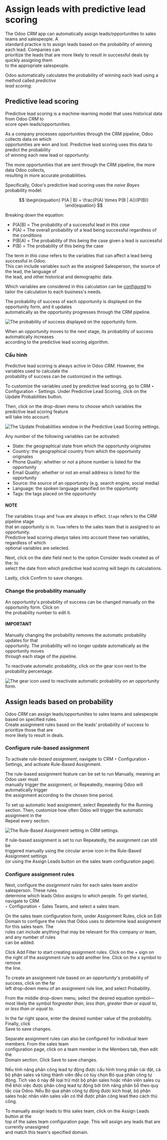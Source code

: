 # Assign leads with predictive lead scoring

The Odoo _CRM_ app can automatically assign leads/opportunities to sales teams and salespeople. A\
standard practice is to assign leads based on the probability of winning each lead. Companies can\
prioritize the leads that are more likely to result in successful deals by quickly assigning them\
to the appropriate salespeople.

Odoo automatically calculates the probability of winning each lead using a method called _predictive_\
_lead scoring_.

## Predictive lead scoring

Predictive lead scoring is a machine-learning model that uses historical data from Odoo _CRM_ to\
score open leads/opportunities.

As a company processes opportunities through the CRM pipeline, Odoo collects data on which\
opportunities are won and lost. Predictive lead scoring uses this data to predict the probability\
of winning each new lead or opportunity.

The more opportunities that are sent through the CRM pipeline, the more data Odoo collects,\
resulting in more accurate probabilities.

Specifically, Odoo's predictive lead scoring uses the _naive Bayes_ probability model:

$$
\begin{equation}
P(A | B) = \frac{P(A) \times P(B | A)}{P(B)}
\end{equation}
$$

Breaking down the equation:

* P(A|B) = The probability of a successful lead _in this case_
* P(A) = The overall probability of a lead being successful regardless of the conditions
* P(B|A) = The probability of this being the case given a lead is successful
* P(B) = The probability of this being the case

The term _in this case_ refers to the variables that can affect a lead being successful in Odoo.\
This can include variables such as the assigned Salesperson, the source of the lead, the language of\
the lead, and other historical and demographic data.

Which variables are considered in this calculation can be [configured](lead_scoring.md#lead-scoring-configuration) to tailor the calculation to each business's needs.

The probability of success of each opportunity is displayed on the opportunity form, and it updates\
automatically as the opportunity progresses through the CRM pipeline.

![The probability of success displayed on the opportunity form.](../../../../_images/probability-opportunity-form.png)

When an opportunity moves to the next stage, its probability of success automatically increases\
according to the predictive lead scoring algorithm.

### Cấu hình

Predictive lead scoring is always active in Odoo _CRM_. However, the variables used to calculate the\
probability of success can be customized in the settings.

To customize the variables used by predictive lead scoring, go to CRM ‣\
Configuration ‣ Settings. Under Predictive Lead Scoring, click on the\
Update Probabilities button.

Then, click on the drop-down menu to choose which variables the predictive lead scoring feature\
will take into account.

![The Update Probabilities window in the Predictive Lead Scoring settings.](../../../../_images/update-probabilities.png)

Any number of the following variables can be activated:

* State: the geographical state from which the opportunity originates
* Country: the geographical country from which the opportunity originates
* Phone Quality: whether or not a phone number is listed for the opportunity
* Email Quality: whether or not an email address is listed for the opportunity
* Source: the source of an opportunity (e.g. search engine, social media)
* Language: the spoken language specified on the opportunity
* Tags: the tags placed on the opportunity

#### NOTE

The variables `Stage` and `Team` are always in effect. `Stage` refers to the CRM pipeline stage\
that an opportunity is in. `Team` refers to the sales team that is assigned to an opportunity.\
Predictive lead scoring _always_ takes into account these two variables, regardless of which\
optional variables are selected.

Next, click on the date field next to the option Consider leads created as of the: to\
select the date from which predictive lead scoring will begin its calculations.

Lastly, click Confirm to save changes.

### Change the probability manually

An opportunity's probability of success can be changed manually on the opportunity form. Click on\
the probability number to edit it.

#### IMPORTANT

Manually changing the probability removes the automatic probability updates for that\
opportunity. The probability will no longer update automatically as the opportunity moves\
through each stage of the pipeline.

To reactivate automatic probability, click on the gear icon next to the probability percentage.

![The gear icon used to reactivate automatic probability on an opportunity form.](../../../../_images/probability-gear-icon.png)

## Assign leads based on probability

Odoo _CRM_ can assign leads/opportunities to sales teams and salespeople based on specified rules.\
Create assignment rules based on the leads' probability of success to prioritize those that are\
more likely to result in deals.

### Configure rule-based assignment

To activate _rule-based assignment_, navigate to CRM ‣ Configuration ‣\
Settings, and activate Rule-Based Assignment.

The rule-based assignment feature can be set to run Manually, meaning an Odoo user must\
manually trigger the assignment, or Repeatedly, meaning Odoo will automatically trigger\
the assignment according to the chosen time period.

To set up automatic lead assignment, select Repeatedly for the Running\
section. Then, customize how often Odoo will trigger the automatic assignment in the\
Repeat every section.

![The Rule-Based Assignment setting in CRM settings.](../../../../_images/rule-based-assignment.png)

If rule-based assignment is set to run Repeatedly, the assignment can still be\
triggered manually using the circular arrow icon in the Rule-Based Assignment settings\
(or using the Assign Leads button on the sales team configuration page).

### Configure assignment rules

Next, configure the _assignment rules_ for each sales team and/or salesperson. These rules\
determine which leads Odoo assigns to which people. To get started, navigate to CRM\
‣ Configuration ‣ Sales Teams, and select a sales team.

On the sales team configuration form, under Assignment Rules, click on Edit\
Domain to configure the rules that Odoo uses to determine lead assignment for this sales team. The\
rules can include anything that may be relevant for this company or team, and any number of rules\
can be added.

Click Add Filter to start creating assignment rules. Click on the + sign on\
the right of the assignment rule to add another line. Click on the x symbol to remove\
the line.

To create an assignment rule based on an opportunity's probability of success, click on the far\
left drop-down menu of an assignment rule line, and select Probability.

From the middle drop-down menu, select the desired equation symbol—most likely the symbol fo&#x72;_&#x67;reater than_, _less than_, _greater than or equal to_, or _less than or equal to_.

In the far right space, enter the desired number value of the probability. Finally, click\
Save to save changes.

Separate assignment rules can also be configured for individual team members. From the sales team\
configuration page, click on a team member in the Members tab, then edit the\
Domain section. Click Save to save changes.

Nếu tính năng phân công lead tự động được cấu hình trong phần cài đặt, cả bộ phận sales và từng thành viên đều có tùy chọn Bỏ qua phân công tự động. Tích vào ô này để loại trừ một bộ phận sales hoặc nhân viên sales cụ thể khỏi việc được phân công lead tự động bởi tính năng phân bổ theo quy tắc của Odoo. Nếu Bỏ qua phân công tự động được kích hoạt, bộ phận sales hoặc nhân viên sales vẫn có thể được phân công lead theo cách thủ công.

To manually assign leads to this sales team, click on the Assign Leads button at the\
top of the sales team configuration page. This will assign any leads that are currently unassigned\
and match this team's specified domain.
